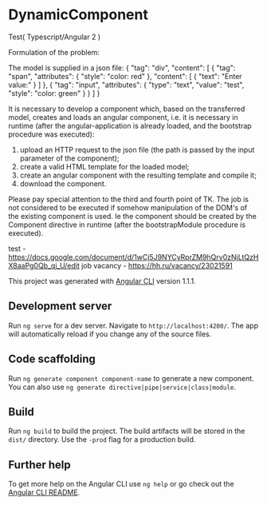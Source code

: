 # DynamicComponent

Test( Typescript/Angular 2 )

Formulation of the problem:

The model is supplied in a json file:
{
    "tag": "div",
    "content": [
        {
            "tag": "span",
            "attributes": {
   		       "style": "color: red"
   		    },
            "content": [
               { "text": "Enter value:" } 
            ]
   	    },
        {   "tag": "input",
            "attributes": {
               "type": "text",
               "value": "test",
   	    	   "style": "color: green"
            }
        }
    ]
}

It is necessary to develop a component which, based on the transferred model, creates and loads an angular component, i.e. it is necessary in runtime (after the angular-application is already loaded, and the bootstrap procedure was executed):

1. upload an HTTP request to the json file (the path is passed by the input parameter of the component);
2. create a valid HTML template for the loaded model;
3. create an angular component with the resulting template and compile it;
4. download the component.

Please pay special attention to the third and fourth point of TK. The job is not considered to be executed if somehow manipulation of the DOM's of the existing component is used. Ie the component should be created by the Component directive in runtime (after the bootstrapModule procedure is executed).

test - https://docs.google.com/document/d/1wCj5J9NYCyRprZM9hQrv0zNjLtQzHX8aaPg0Qb_qj_U/edit
job vacancy - https://hh.ru/vacancy/23021591

This project was generated with [Angular CLI](https://github.com/angular/angular-cli) version 1.1.1.

## Development server

Run `ng serve` for a dev server. Navigate to `http://localhost:4200/`. The app will automatically reload if you change any of the source files.

## Code scaffolding

Run `ng generate component component-name` to generate a new component. You can also use `ng generate directive|pipe|service|class|module`.

## Build

Run `ng build` to build the project. The build artifacts will be stored in the `dist/` directory. Use the `-prod` flag for a production build.

## Further help

To get more help on the Angular CLI use `ng help` or go check out the [Angular CLI README](https://github.com/angular/angular-cli/blob/master/README.md).
